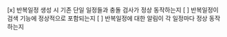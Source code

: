 [x] 반복일정 생성 시 기존 단일 일정들과 충돌 검사가 정상 동작하는지
[ ] 반복일정이 검색 기능에 정상적으로 포함되는지
[ ] 반복일정에 대한 알림이 각 일정마다 정상 동작하는지
